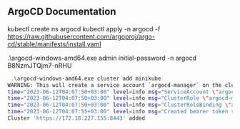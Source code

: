 ## ArgoCD Documentation

kubectl create ns argocd
kubectl apply -n argocd -f <https://raw.githubusercontent.com/argoproj/argo-cd/stable/manifests/install.yaml>

.\argocd-windows-amd64.exe admin initial-password -n argocd
    B8NzmJTQjm7-nRHU

```sh
 .\argocd-windows-amd64.exe cluster add minikube
WARNING: This will create a service account `argocd-manager` on the cluster referenced by context `minikube` with full cluster level privileges. Do you want to continue [y/N]? y
time="2023-06-12T04:07:50+03:00" level=info msg="ServiceAccount \"argocd-manager\" created in namespace \"kube-system\""
time="2023-06-12T04:07:50+03:00" level=info msg="ClusterRole \"argocd-manager-role\" created"
time="2023-06-12T04:07:50+03:00" level=info msg="ClusterRoleBinding \"argocd-manager-role-binding\" created"
time="2023-06-12T04:07:55+03:00" level=info msg="Created bearer token secret for ServiceAccount \"argocd-manager\""
Cluster 'https://172.18.227.155:8443' added
```
